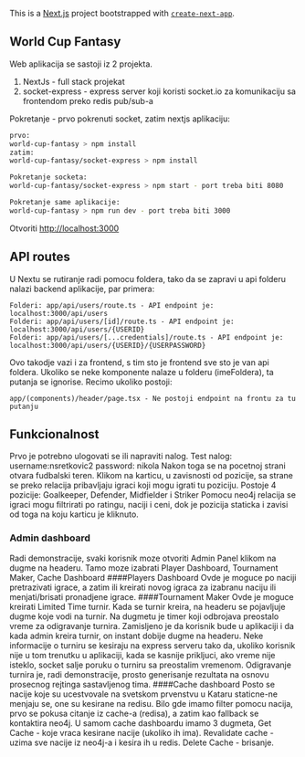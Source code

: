 This is a [Next.js](https://nextjs.org/) project bootstrapped with [`create-next-app`](https://github.com/vercel/next.js/tree/canary/packages/create-next-app).

## World Cup Fantasy

Web aplikacija se sastoji iz 2 projekta. 
1. NextJs - full stack projekat
2. socket-express - express server koji koristi socket.io za komunikaciju sa frontendom preko redis pub/sub-a

Pokretanje - prvo pokrenuti socket, zatim nextjs aplikaciju:

```bash
prvo: 
world-cup-fantasy > npm install
zatim:
world-cup-fantasy/socket-express > npm install

Pokretanje socketa:
world-cup-fantasy/socket-express > npm start - port treba biti 8080

Pokretanje same aplikacije:
world-cup-fantasy > npm run dev - port treba biti 3000
```

Otvoriti [http://localhost:3000](http://localhost:3000)

## API routes
U Nextu se rutiranje radi pomocu foldera, tako da se zapravi u api folderu nalazi backend aplikacije, par primera:
```
Folderi: app/api/users/route.ts - API endpoint je: localhost:3000/api/users
Folderi: app/api/users/[id]/route.ts - API endpoint je: localhost:3000/api/users/{USERID}
Folderi: app/api/users/[...credentials]/route.ts - API endpoint je: localhost:3000/api/users/{USERID}/{USERPASSWORD}
```
Ovo takodje vazi i za frontend, s tim sto je frontend sve sto je van api foldera.
Ukoliko se neke komponente nalaze u folderu (imeFoldera), ta putanja se ignorise.
Recimo ukoliko postoji:
```
app/(components)/header/page.tsx - Ne postoji endpoint na frontu za tu putanju
```

## Funkcionalnost
Prvo je potrebno ulogovati se ili napraviti nalog.
Test nalog: username:nsretkovic2 password: nikola
Nakon toga se na pocetnoj strani otvara fudbalski teren.
Klikom na karticu, u zavisnosti od pozicije, sa strane se preko relacija pribavljaju igraci koji mogu igrati tu poziciju. Postoje 4 pozicije: Goalkeeper, Defender, Midfielder i Striker
Pomocu neo4j relacija se igraci mogu filtrirati po ratingu, naciji i ceni, dok je pozicija staticka i zavisi od toga na koju karticu je kliknuto.
### Admin dashboard
Radi demonstracije, svaki korisnik moze otvoriti Admin Panel klikom na dugme na headeru. Tamo moze izabrati Player Dashboard, Tournament Maker, Cache Dashboard
####Players Dashboard
Ovde je moguce po naciji pretrazivati igrace, a zatim ili kreirati novog igraca za izabranu naciju ili menjati/brisati pronadjene igrace.
####Tournament Maker
Ovde je moguce kreirati Limited Time turnir. 
Kada se turnir kreira, na headeru se pojavljuje dugme koje vodi na turnir. Na dugmetu je timer koji odbrojava preostalo vreme za odigravanje turnira. Zamisljeno je da korisnik bude u aplikaciji i da kada admin kreira turnir, on instant dobije dugme na headeru. Neke informacije o turniru se kesiraju na express serveru tako da, ukoliko korisnik nije u tom trenutku u aplikaciji, kada se kasnije prikljuci, ako vreme nije isteklo, socket salje poruku o turniru sa preostalim vremenom.
Odigravanje turnira je, radi demonstracije, prosto generisanje rezultata na osnovu prosecnog rejtinga sastavljenog tima.
####Cache dashboard 
Posto se nacije koje su ucestvovale na svetskom prvenstvu u Kataru staticne-ne menjaju se, one su kesirane na redisu. Bilo gde imamo filter pomocu nacija, prvo se pokusa citanje iz cache-a (redisa), a zatim kao fallback se kontaktira neo4j.
U samom cache dashboardu imamo 3 dugmeta, Get Cache - koje vraca kesirane nacije (ukoliko ih ima). Revalidate cache - uzima sve nacije iz neo4j-a i kesira ih u redis. Delete Cache - brisanje.